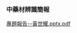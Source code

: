 ### **中藥材辨識簡報**
[專題報告--黃世耀.pptx.pdf](https://github.com/lqQwQpl/discord_bot/files/14545552/--.pptx.pdf)
